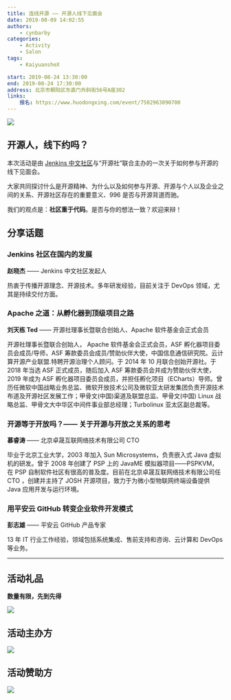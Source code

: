 ```yaml
---
title: 连线开源 —— 开源人线下见面会
date: 2019-08-09 14:02:55
authors:
    - cynbarby
categories:
    - Activity
    - Salon
tags:
    - KaiyuansheX

start: 2019-08-24 13:30:00
end: 2019-08-24 17:30:00
address: 北京市朝阳区东直门外斜街56号A座302
links:
    报名: https://www.huodongxing.com/event/7502963090700
---
```


![](xJenkins/qkli1d067o.png)

## 开源人，线下约吗？

本次活动是由 [Jenkins 中文社区][1]与“开源社”联合主办的一次关于如何参与开源的线下见面会。

大家共同探讨什么是开源精神、为什么以及如何参与开源、开源与个人以及企业之间的关系、开源社区存在的重要意义、996 是否与开源背道而驰。

我们的观点是：**社区重于代码**。是否与你的想法一致？欢迎来辩！

<!-- more -->

## 分享话题

### Jenkins 社区在国内的发展

**赵晓杰** —— Jenkins 中文社区发起人

热衷于传播开源理念、开源技术。多年研发经验，目前关注于 DevOps 领域，尤其是持续交付方面。

### Apache 之道：从孵化器到顶级项目之路

**刘天栋 Ted** —— 开源社理事长暨联合创始人、Apache 软件基金会正式会员

开源社理事长暨联合创始人， Apache 软件基金会正式会员，ASF 孵化器项目委员会成员/导师，ASF 筹款委员会成员/赞助伙伴大使，中国信息通信研究院。云计算开源产业联盟.特聘开源治理个人顾问。于 2014 年 10 月联合创始开源社。于 2018 年当选 ASF 正式成员，随后加入 ASF 筹款委员会并成为赞助伙伴大使，2019 年成为 ASF 孵化器项目委员会成员，并担任孵化项目（ECharts）导师。曾历任微软中国战略业务总监、微软开放技术公司及微软亚太研发集团负责开源技术布道及开源社区发展工作；甲骨文(中国)渠道及联盟总监、甲骨文(中国) Linux 战略总监、甲骨文大中华区中间件事业部总经理；Turbolinux 亚太区副总裁等。

### 开源等于开放吗？—— 关于开源与开放之关系的思考

**慕睿涛** —— 北京卓晟互联网络技术有限公司 CTO

毕业于北京工业大学，2003 年加入 Sun Microsystems，负责嵌入式 Java 虚拟机的研发。曾于 2008 年创建了 PSP 上的 JavaME 模拟器项目——PSPKVM，在 PSP 自制软件社区有很高的普及度。目前在北京卓晟互联网络技术有限公司任 CTO ，创建并主持了 JOSH 开源项目，致力于为微小型物联网终端设备提供 Java 应用开发与运行环境。

### 用平安云 GitHub 转变企业软件开发模式

**彭志雄** —— 平安云 GitHub 产品专家

13 年 IT 行业工作经验，领域包括系统集成、售前支持和咨询、云计算和 DevOps 等业务。

---

## 活动礼品

**数量有限，先到先得**

![](xJenkins/1v526p8lors.png)

## 活动主办方

![](xJenkins/1k3gd1gfggc.png)

## 活动赞助方

![](xJenkins/2frmnwvktmv.png)

[1]: https://jenkins-zh.cn/
